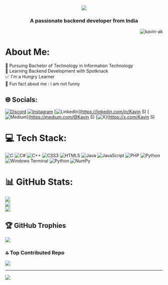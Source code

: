 <h1 align="center">
    <img src="https://readme-typing-svg.herokuapp.com/?font=Righteous&size=35&center=true&vCenter=true&width=500&height=70&duration=3000&lines=Hi+There!+👋;+I'm+Kavin!;" />
</h1>

<h3 align="center">A passionate backend developer from India</h3>
<p align="right"> <img src="https://komarev.com/ghpvc/?username=kavin-ak&label=Profile%20views&color=0e75b6&style=flat" alt="kavin-ak" /> </p>


# About Me:
📖 Pursuing Bachelor of Technology in Information Technology<br>🌱 Learning Backend Development with Spotknack<br>📈 I'm a Hungry Learner<br>🤩 Fun fact about me : i am not funny


## 🌐 Socials:
[![Discord](https://img.shields.io/badge/Discord-%237289DA.svg?logo=discord&logoColor=white)](https://discord.gg/kavin773) [![Instagram](https://img.shields.io/badge/Instagram-%23E4405F.svg?logo=Instagram&logoColor=white)](https://instagram.com/kavin_oggy) [![LinkedIn](https://img.shields.io/badge/LinkedIn-%230077B5.svg?logo=linkedin&logoColor=white)](https://linkedin.com/in/Kavin S) [![Medium](https://img.shields.io/badge/Medium-12100E?logo=medium&logoColor=white)](https://medium.com/@Kavin S) [![X](https://img.shields.io/badge/X-black.svg?logo=X&logoColor=white)](https://x.com/Kavin S) 

# 💻 Tech Stack:
![C](https://img.shields.io/badge/c-%2300599C.svg?style=flat&logo=c&logoColor=white) ![C#](https://img.shields.io/badge/c%23-%23239120.svg?style=flat&logo=csharp&logoColor=white) ![C++](https://img.shields.io/badge/c++-%2300599C.svg?style=flat&logo=c%2B%2B&logoColor=white) ![CSS3](https://img.shields.io/badge/css3-%231572B6.svg?style=flat&logo=css3&logoColor=white) ![HTML5](https://img.shields.io/badge/html5-%23E34F26.svg?style=flat&logo=html5&logoColor=white) ![Java](https://img.shields.io/badge/java-%23ED8B00.svg?style=flat&logo=openjdk&logoColor=white) ![JavaScript](https://img.shields.io/badge/javascript-%23323330.svg?style=flat&logo=javascript&logoColor=%23F7DF1E) ![PHP](https://img.shields.io/badge/php-%23777BB4.svg?style=flat&logo=php&logoColor=white) ![Python](https://img.shields.io/badge/python-3670A0?style=flat&logo=python&logoColor=ffdd54) ![Windows Terminal](https://img.shields.io/badge/Windows%20Terminal-%234D4D4D.svg?style=flat&logo=windows-terminal&logoColor=white) ![Python](https://img.shields.io/badge/python-3670A0?style=flat&logo=python&logoColor=ffdd54) ![NumPy](https://img.shields.io/badge/numpy-%23013243.svg?style=flat&logo=numpy&logoColor=white)
# 📊 GitHub Stats:
![](https://github-readme-stats.vercel.app/api?username=Kavin-ak&theme=tokyonight&hide_border=false&include_all_commits=true&count_private=true)<br/>
![](https://github-readme-streak-stats.herokuapp.com/?user=Kavin-ak&theme=tokyonight&hide_border=false)<br/>
![](https://github-readme-stats.vercel.app/api/top-langs/?username=Kavin-ak&theme=tokyonight&hide_border=false&include_all_commits=true&count_private=true&layout=compact)

## 🏆 GitHub Trophies
![](https://github-profile-trophy.vercel.app/?username=Kavin-ak&theme=tokyonight&no-frame=false&no-bg=true&margin-w=4)

### 🔝 Top Contributed Repo
![](https://github-contributor-stats.vercel.app/api?username=Kavin-ak&limit=5&theme=tokyonight&combine_all_yearly_contributions=true)

---
[![](https://visitcount.itsvg.in/api?id=Kavin-ak&icon=0&color=1)](https://visitcount.itsvg.in)

<!-- Proudly created with GPRM ( https://gprm.itsvg.in ) -->

